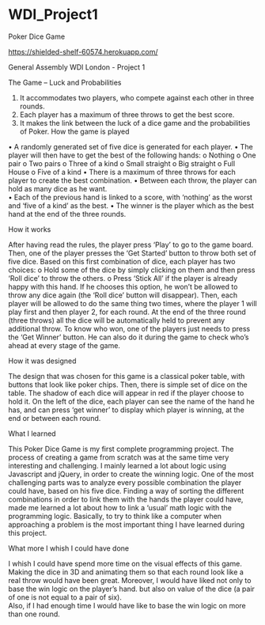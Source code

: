 # WDI_Project1

Poker Dice Game

https://shielded-shelf-60574.herokuapp.com/

General Assembly WDI London - Project 1

The Game – Luck and Probabilities

1.  It accommodates two players, who compete against each other in three rounds.
2.  Each player has a maximum of three throws to get the best score.
3.  It makes the link between the luck of a dice game and the probabilities of Poker.
How the game is played

• A randomly generated set of five dice is generated for each player.
• The player will then have to get the best of the following hands: 
     o Nothing
     o One pair
     o Two pairs
     o Three of a kind
     o Small straight
     o Big straight
     o Full House
     o Five of a kind
• There is a maximum of three throws for each player to create the best combination.
• Between each throw, the player can hold as many dice as he want.  
• Each of the previous hand is linked to a score, with ‘nothing’ as the worst and ‘five of a kind’ as the best.
• The winner is the player which as the best hand at the end of the three rounds.

How it works

After having read the rules, the player press ‘Play’ to go to the game board. Then, one of the player presses the ‘Get Started’ button to throw both set of five dice. 
Based on this first combination of dice, each player has two choices:
o Hold some of the dice by simply clicking on them and then press ‘Roll dice’ to throw the others.
o Press ‘Stick All’ if the player is already happy with this hand. If he chooses this option, he won’t be allowed to throw any dice again (the ‘Roll dice’ button will disappear).
Then, each player will be allowed to do the same thing two times, where the player 1 will play first and then player 2, for each round.
At the end of the three round (three throws) all the dice will be automatically held to prevent any additional throw. 
To know who won, one of the players just needs to press the ‘Get Winner’ button. He can also do it during the game to check who’s ahead at every stage of the game.

How it was designed

The design that was chosen for this game is a classical poker table, with buttons that look like poker chips. Then, there is simple set of dice on the table. The shadow of each dice will appear in red if the player choose to hold it.
On the left of the dice, each player can see the name of the hand he has, and can press ‘get winner’ to display which player is winning, at the end or between each round. 

What I learned

This Poker Dice Game is my first complete programming project. The process of creating a game from scratch was at the same time very interesting and challenging. I mainly learned a lot about logic using Javascript and jQuery, in order to create the winning logic.  One of the most challenging parts was to analyze every possible combination the player could have, based on his five dice. Finding a way of sorting the different combinations in order to link them with the hands the player could have, made me learned a lot about how to link a ‘usual’ math logic with the programming logic. Basically, to try to think like a computer when approaching a problem is the most important thing I have learned during this project. 

What more I whish I could have done

I whish I could have spend more time on the visual effects of this game. Making the dice in 3D and animating them so that each round look like a real throw would have been great. 
Moreover, I would have liked not only to base the win logic on the player’s hand. but also on value of the dice (a pair of one is not equal to a pair of six).  
Also, if I had enough time I would have like to base the win logic on more than one round. 

